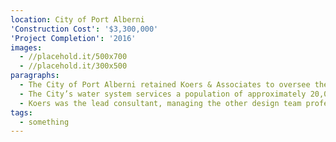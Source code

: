 ```yaml
---
location: City of Port Alberni
'Construction Cost': '$3,300,000'
'Project Completion': '2016'
images:
  - //placehold.it/500x700
  - //placehold.it/300x500
paragraphs:
  - The City of Port Alberni retained Koers & Associates to oversee the upgrading of its water treatment system in order to comply with Vancouver Island Health Authority’s Drinking Water Treatment Objectives (Microbiological) for Surface Water Supplies in BC.
  - The City’s water system services a population of approximately 20,000 residents.  The new 300 m2 building houses the three UV reactors, on-site generation of sodium hypochlorite, three electromagnetic flow meters, the system electrical/controls room.  An emergency power generator with an automatic transfer switch was installed in the event of a power loss.  Wooden timbers were incorporated into the building design along with windows to allow for natural lighting and a green roof to mitigate rooftop runoff.  The building was designed to post disaster standards.
  - Koers was the lead consultant, managing the other design team professionals of Associated Engineering (structural, electrical, instrumentation and controls) and Levelton Consulting Services (geotechnical). 
tags:
  - something
---
```

